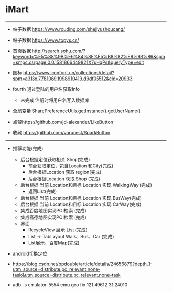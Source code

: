 # iMart
---
- 帖子数据 https://www.rouding.com/shejiyushoucang/
- 帖子数据 https://www.topys.cn/
- 首页数据 http://search.sohu.com/?keyword=%E5%88%9B%E6%84%8F%E5%B8%82%E9%9B%86&spm=smpc.csrpage.0.0.1581866449821X7uHqPs&queryType=edit
- 图标 https://www.iconfont.cn/collections/detail?spm=a313x.7781069.1998910419.d9df05512&cid=20933
 
- fourth 通过登陆的用户名获取Info
  - 未完成 注册时将用户名写入数据库

- 全局变量 SharePreferenceUtils.getInstance().getUserName()
- 点赞https://github.com/jd-alexander/LikeButton
- 收藏 https://github.com/varunest/SparkButton

---

- 推荐功能(完成)

  - 后台根据定位获取相关 Shop(完成)
    - 前台获取定位，包含Location 和City(完成)
    - 后台根据Location 获取 region(完成)
    - 后台根据Location 获取 Shop (完成)
  - 后台根据 当前 Location和目标 Location 实现 WalkingWay (完成)
    - 返回List<String>(完成)
  - 后台根据 当前 Location和目标 Location 实现 BusWay(完成)
  - 后台根据 当前 Location和目标 Location 实现 CarWay(完成)
  - 集成百度地图实现POI检索 (完成)
  - 集成高德地图实现POI检索 (完成)
  - 界面
    - RecycleView 展示 List (完成)
    - List -> TabLayout Walk、Bus、Car (完成)
    - List展示、百度Map(完成)
- android切换定位
 - https://blog.csdn.net/ppdouble/article/details/24656879?depth_1-utm_source=distribute.pc_relevant.none-task&utm_source=distribute.pc_relevant.none-task
 - adb -s emulator-5554 emu geo fix 121.49612 31.24010
